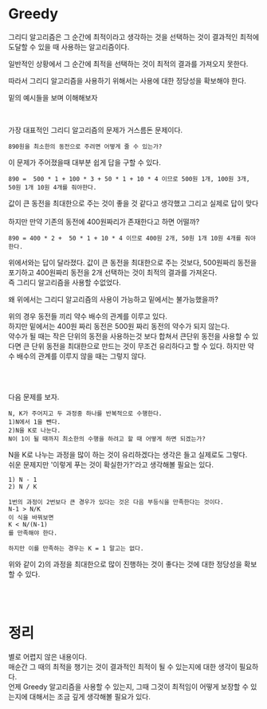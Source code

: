 # Greedy
그리디 알고리즘은 그 순간에 최적이라고 생각하는 것을 선택하는 것이 결과적인 최적에 도달할 수 있을 때 사용하는 알고리즘이다.   

일반적인 상황에서 그 순간에 최적을 선택하는 것이 최적의 결과를 가져오지 못한다.  

따라서 그리디 알고리즘을 사용하기 위해서는 사용에 대한 정당성을 확보해야 한다.  

밑의 예시들을 보며 이해해보자 

</br>

가장 대표적인 그리디 알고리즘의 문제가 거스름돈 문제이다.  


    890원을 최소한의 동전으로 주려면 어떻게 줄 수 있는가?
    

이 문제가 주어졌을때 대부분 쉽게 답을 구할 수 있다.  

    890 =  500 * 1 + 100 * 3 + 50 * 1 + 10 * 4 이므로 500원 1개, 100원 3개, 50원 1개 10원 4개를 줘야한다.   
값이 큰 동전을 최대한으로 주는 것이 좋을 것 같다고 생각했고 그리고 실제로 답이 맞다  
</br>
하지만 만약 기존의 동전에 400원짜리가 존재한다고 하면 어떨까?  

    890 = 400 * 2 +  50 * 1 + 10 * 4 이므로 400원 2개, 50원 1개 10원 4개를 줘야한다. 

위에서와는 답이 달라졌다. 값이 큰 동전을 최대한으로 주는 것보다, 500원짜리 동전을 포기하고 400원짜리 동전을 2개 선택하는 것이 최적의 결과를 가져온다.  
즉 그리디 알고리즘을 사용할 수없었다.  

왜 위에서는 그리디 알고리즘의 사용이 가능하고 밑에서는 불가능했을까?  

위의 경우 동전들 끼리 약수 배수의 관계를 이루고 있다.  
하지만 밑에서는 400원 짜리 동전은 500원 짜리 동전의 약수가 되지 않는다.  
약수가 될 때는 작은 단위의 동전을 사용하는것 보다 합쳐서 큰단위 동전을 사용할 수 있다면 큰 단위 동전을 최대한으로 만드는 것이 무조건 유리하다고 할 수 있다. 하지만 약수 배수의 관계를 이루지 않을 때는 그렇지 않다.  

</br>
</br>

다음 문제를 보자.

    N, K가 주어지고 두 과정중 하나를 반복적으로 수행한다.  
    1)N에서 1을 뺀다.   
    2)N을 K로 나눈다.  
    N이 1이 될 때까지 최소한의 수행을 하려고 할 때 어떻게 하면 되겠는가?

N을 K로 나누는 과정을 많이 하는 것이 유리하겠다는 생각은 들고 실제로도 그렇다.  
쉬운 문제지만 '이렇게 푸는 것이 확실한가?'라고 생각해볼 필요는 있다.  

    1) N - 1
    2) N / K
   
    1번의 과정이 2번보다 큰 경우가 있다는 것은 다음 부등식을 만족한다는 것이다.
    N-1 > N/K
    이 식을 바꿔보면 
    K < N/(N-1)
    를 만족해야 한다.

    하지만 이를 만족하는 경우는 K = 1 말고는 없다.

위와 같이 2)의 과정을 최대한으로 많이 진행하는 것이 좋다는 것에 대한 정당성을 확보 할 수 있다.


</br>
</br>

# 정리
별로 어렵지 않은 내용이다.  
매순간 그 때의 최적을 챙기는 것이 결과적인 최적이 될 수 있는지에 대한 생각이 필요하다.  
언제 Greedy 알고리즘을 사용할 수 있는지, 그때 그것이 최적임이 어떻게 보장할 수 있는지에 대해서는 조금 깊게 생각해볼 필요가 있다.
